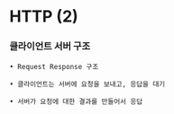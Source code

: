 # HTTP  (2)

### 클라이언트 서버 구조

    • Request Response 구조

    • 클라이언트는 서버에 요청을 보내고, 응답을 대기

    • 서버가 요청에 대한 결과를 만들어서 응답

